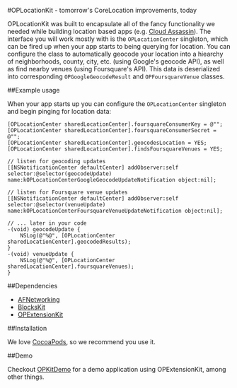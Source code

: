#OPLocationKit - tomorrow's CoreLocation improvements, today

OPLocationKit was built to encapsulate all of the fancy functionality we needed while building location based apps (e.g. [Cloud Assassin](http://www.cloudassass.in)). The interface you will work mostly with is the `OPLocationCenter` singleton, which can be fired up when your app starts to being querying for location. You can configure the class to automatically geocode your location into a hiearchy of neighborhoods, county, city, etc. (using Google's geocode API), as well as find nearby venues (using Foursquare's API). This data is deserialized into corresponding `OPGoogleGeocodeResult` and `OPFoursquareVenue` classes.

##Example usage

When your app starts up you can configure the `OPLocationCenter` singleton and begin pinging for location data:

	[OPLocationCenter sharedLocationCenter].foursquareConsumerKey = @"";
	[OPLocationCenter sharedLocationCenter].foursquareConsumerSecret = @"";
	[OPLocationCenter sharedLocationCenter].geocodesLocation = YES;
	[OPLocationCenter sharedLocationCenter].findsFoursquareVenues = YES;
	
	// listen for geocoding updates
	[[NSNotificationCenter defaultCenter] addObserver:self selector:@selector(geocodeUpdate) name:kOPLocationCenterGoogleGeocodeUpdateNotification object:nil];
	
	// listen for Foursquare venue updates
	[[NSNotificationCenter defaultCenter] addObserver:self selector:@selector(venueUpdate) name:kOPLocationCenterFoursquareVenueUpdateNotification object:nil];
	
	// ... later in your code
	-(void) geocodeUpdate {
		NSLog(@"%@", [OPLocationCenter sharedLocationCenter].geocodedResults);
	}
	-(void) venueUpdate {
		NSLog(@"%@", [OPLocationCenter sharedLocationCenter].foursquareVenues);
	}

##Dependencies

* [AFNetworking](http://www.github.com)
* [BlocksKit](http://www.github.com)
* [OPExtensionKit](http://www.github.com)

##Installation

We love [CocoaPods](http://github.com/cocoapods/cocoapods), so we recommend you use it.

##Demo

Checkout [OPKitDemo](http://www.opetopic.com) for a demo application using OPExtensionKit, among other things.
